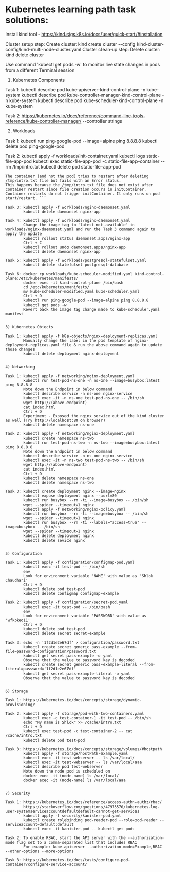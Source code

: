 # Kubernetes learning path task solutions:

Install kind tool - https://kind.sigs.k8s.io/docs/user/quick-start/#installation

Cluster setup step: Create cluster: kind create cluster --config kind-cluster-config/kind-multi-node-cluster.yaml
Cluster clean-up step: Delete cluster: kind delete cluster

Use command 'kubectl get pods -w' to monitor live state changes in pods from a different Terminal session


1) Kubernetes Components

Task 1: kubectl describe pod kube-apiserver-kind-control-plane -n kube-system
        kubectl describe pod kube-controller-manager-kind-control-plane -n kube-system
        kubectl describe pod kube-scheduler-kind-control-plane -n kube-system

Task 2: https://kubernetes.io/docs/reference/command-line-tools-reference/kube-controller-manager/ --controller strings


2) Workloads

Task 1: kubectl run ping-google-pod --image=alpine ping 8.8.8.8
        kubectl delete pod ping-google-pod

Task 2: kubectl apply -f workloads/init-container.yaml
        kubectl logs static-file-app-pod
        kubectl exec static-file-app-pod -c static-file-app-container -- rm /tmp/intro.txt
        kubectl delete pod static-file-app-pod

``` {.sourceCode .bash}
The container (and not the pod) tries to restart after deleting /tmp/intro.txt file but fails with an Error status.
This happens because the /tmp/intro.txt file does not exist after container restart since file creation occurs in initContainer.
Container restarts do not trigger initContainer. It only runs on pod start/restart. ```

Task 3: kubectl apply -f workloads/nginx-daemonset.yaml
        kubectl delete daemonset nginx-app
        
Task 4: kubectl apply -f workloads/nginx-daemonset.yaml
        Change the image tag to 'latest-not-available' in workloads/nginx-daemonset.yaml and run the Task 3 command again to apply the update
        kubectl rollout status daemonset.apps/nginx-app
        Ctrl + C
        kubectl rollout undo daemonset.apps/nginx-app
        kubectl delete daemonset nginx-app

Task 5: kubectl apply -f workloads/postgresql-statefulset.yaml
        kubectl delete statefulset postgresql-database

Task 6: docker cp workloads/kube-scheduler-modified.yaml kind-control-plane:/etc/kubernetes/manifests/
        docker exec -it kind-control-plane /bin/bash
        cd /etc/kubernetes/manifests/
        mv kube-scheduler-modified.yaml kube-scheduler.yaml
        Ctrl + D
        kubectl run ping-google-pod --image=alpine ping 8.8.8.8
        kubectl get pods -w
        Revert back the image tag change made to kube-scheduler.yaml manifest


3) Kubernetes Objects

Task 1: kubectl apply -f k8s-objects/nginx-deployment-replicas.yaml
        Manually change the label in the pod template of nginx-deployment-replicas.yaml file & run the above command again to update those changes
        kubectl delete deployment nginx-deployment


4) Networking

Task 1: kubectl apply -f networking/nginx-deployment.yaml
        kubectl run test-pod-ns-one -n ns-one --image=busybox:latest ping 8.8.8.8
        Note down the Endpoint in below command
        kubectl describe service -n ns-one nginx-service
        kubectl exec -it -n ns-one test-pod-ns-one -- /bin/sh
        wget http://(above-endpoint)
        cat index.html
        Ctrl + D
        Experiment - Exposed the nginx service out of the kind cluster as well (Try http://localhost:80 on browser)
        kubectl delete namespace ns-one

Task 2: kubectl apply -f networking/nginx-deployment.yaml
        kubectl create namespace ns-two
        kubectl run test-pod-ns-two -n ns-two --image=busybox:latest ping 8.8.8.8
        Note down the Endpoint in below command
        kubectl describe service -n ns-one nginx-service
        kubectl exec -it -n ns-two test-pod-ns-two -- /bin/sh
        wget http://(above-endpoint)
        cat index.html
        Ctrl + D
        kubectl delete namespace ns-one
        kubectl delete namespace ns-two

Task 3: kubectl create deployment nginx --image=nginx
        kubectl expose deployment nginx --port=80
        kubectl run busybox --rm -ti --image=busybox -- /bin/sh
        wget --spider --timeout=1 nginx
        kubectl apply -f networking/nginx-policy.yaml
        kubectl run busybox --rm -ti --image=busybox -- /bin/sh
        wget --spider --timeout=1 nginx
        kubectl run busybox --rm -ti --labels="access=true" --image=busybox -- /bin/sh
        wget --spider --timeout=1 nginx
        kubectl delete deployment nginx
        kubectl delete sevice nginx


5) Configuration

Task 1: kubectl apply -f configuration/configmap-pod.yaml
        kubectl exec -it test-pod -- /bin/sh
        env
        Look for environment variable 'NAME' with value as 'Shlok Chaudhari'
        Ctrl + D
        kubectl delete pod test-pod
        kubectl delete configmap configmap-example

Task 2: kubectl apply -f configuration/secret-pod.yaml
        kubectl exec -it test-pod -- /bin/bash
        env
        Look for environment variable 'PASSWORD' with value as 'wfkbkeo11'
        Ctrl + D
        kubectl delete pod test-pod
        kubectl delete secret secret-example

Task 3: echo -n '1f2d1e2e67df' > configuration/password.txt
        kubectl create secret generic pass-example --from-file=password=configuration/password.txt
        kubectl get secret pass-example -o yaml
        Observe that the value to password key is decoded
        kubectl create secret generic pass-example-literal --from-literal=password='1f2d1e2e67df'
        kubectl get secret pass-example-literal -o yaml
        Observe that the value to password key is decoded


6) Storage

Task 1: https://kubernetes.io/docs/concepts/storage/dynamic-provisioning/

Task 2: kubectl apply -f storage/pod-with-two-containers.yaml
        kubectl exec -c test-container-1 -it test-pod -- /bin/sh
        echo "My name is Shlok" >> /cache/intro.txt
        Ctrl + D
        kubectl exec test-pod -c test-container-2 -- cat /cache/intro.txt
        kubectl delete pod test-pod

Task 3: https://kubernetes.io/docs/concepts/storage/volumes/#hostpath
        kubectl apply -f storage/hostPath-example.yaml
        kubectl exec -it test-webserver -- ls /var/local/
        kubectl exec -it test-webserver -- ls /var/local/aaa
        kubectl describe pod test-webserver
        Note down the node pod is scheduled on
        docker exec -it (node-name) ls /var/local/
        docker exec -it (node-name) ls /var/local/aaa


7) Security

Task 1: https://kubernetes.io/docs/reference/access-authn-authz/rbac/
        https://stackoverflow.com/questions/47973570/kubernetes-log-user-systemserviceaccountdefaultdefault-cannot-get-services
        kubectl apply -f security/kanister-pod.yaml
        kubectl create rolebinding pod-reader-pod --role=pod-reader --serviceaccount=default:default
        kubectl exec -it kanister-pod -- kubectl get pods

Task 2: To enable RBAC, start the API server with the --authorization-mode flag set to a comma-separated list that includes RBAC
        For example: kube-apiserver --authorization-mode=Example,RBAC --other-options --more-options

Task 3: https://kubernetes.io/docs/tasks/configure-pod-container/configure-service-account/
